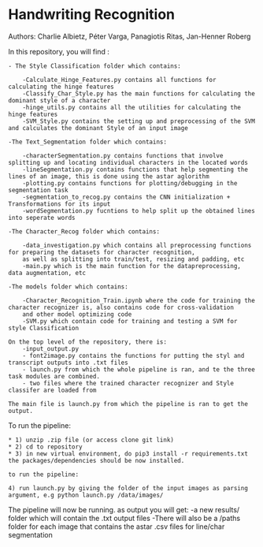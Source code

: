 # Handwriting Recognition
Authors: Charlie Albietz, Péter Varga, Panagiotis Ritas, Jan-Henner Roberg

In this repository, you will find :

    - The Style Classification folder which contains: 
    
        -Calculate_Hinge_Features.py contains all functions for calculating the hinge features
        -Classify_Char_Style.py has the main functions for calculating the dominant style of a character
        -hinge_utils.py contains all the utilities for calculating the hinge features
        -SVM_Style.py contains the setting up and preprocessing of the SVM and calculates the dominant Style of an input image

    -The Text_Segmentation folder which contains:
    
        -characterSegmentation.py contains functions that involve splitting up and locating individual characters in the located words
        -lineSegmentation.py contains functions that help segmenting the lines of an image, this is done using the astar aglorithm
        -plotting.py contains functions for plotting/debugging in the segmentation task
        -segmentation_to_recog.py contains the CNN initialization + Transformations for its input
        -wordSegmentation.py fucntions to help split up the obtained lines into seperate words
    
    -The Character_Recog folder which contains:
    
        -data_investigation.py which contains all preprocessing functions for preparing the datasets for character recognition,
        as well as splitting into train/test, resizing and padding, etc
        -main.py which is the main function for the datapreprocessing, data augmentation, etc

    -The models folder which contains:
    
        -Character_Recognition_Train.ipynb where the code for training the character recognizer is, also contains code for cross-validation
        and other model optimizing code
        -SVM.py which contain code for training and testing a SVM for style Classification

    On the top level of the repository, there is:
        -input_output.py
        - font2image.py contains the functions for putting the styl and transcript outputs into .txt files
        - launch.py from which the whole pipeline is ran, and te the three task modules are combined.
        - two files where the trained character recognizer and Style classifer are loaded from
    
    The main file is launch.py from which the pipeline is ran to get the output.
    

To run the pipeline:

    * 1) unzip .zip file (or access clone git link)
    * 2) cd to repository
    * 3) in new virtual environment, do pip3 install -r requirements.txt
    the packages/dependencies should be now installed.
    
    to run the pipeline:
    
    4) run launch.py by giving the folder of the input images as parsing argument, e.g python launch.py /data/images/
    
The pipeline will now be running. as output you will get:
    -a new results/ folder which will contain the .txt output files
    -There will also be a /paths folder for each image that contains the astar .csv files for line/char segmentation
